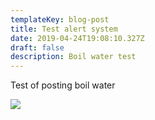 ```yaml
---
templateKey: blog-post
title: Test alert system
date: 2019-04-24T19:08:10.327Z
draft: false
description: Boil water test
---
```

Test of posting boil water

![](/img/android-chrome-192x192.png)
